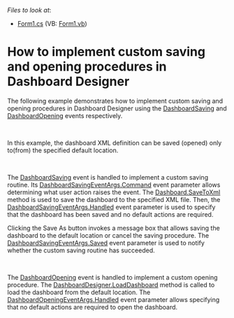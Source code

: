 <!-- default file list -->
*Files to look at*:

* [Form1.cs](./CS/Dashboard_LoadingAndSaving/Form1.cs) (VB: [Form1.vb](./VB/Dashboard_LoadingAndSaving/Form1.vb))
<!-- default file list end -->
# How to implement custom saving and opening procedures in Dashboard Designer


<p>The following example demonstrates how to implement custom saving and opening procedures in Dashboard Designer using the <a href="http://documentation.devexpress.com/#Dashboard/DevExpressDashboardWinDashboardDesigner_DashboardSavingtopic"><u>DashboardSaving</u></a> and <a href="http://documentation.devexpress.com/#Dashboard/DevExpressDashboardWinDashboardDesigner_DashboardOpeningtopic"><u>DashboardOpening</u></a> events respectively.</p>
<br />
<p>In this example, the dashboard XML definition can be saved (opened) only to(from) the specified default location.</p>
<br />
<p>The <a href="http://documentation.devexpress.com/#Dashboard/DevExpressDashboardWinDashboardDesigner_DashboardSavingtopic"><u>DashboardSaving</u></a> event is handled to implement a custom saving routine. Its <a href="http://documentation.devexpress.com/#Dashboard/DevExpressDashboardWinDashboardSavingEventArgs_Commandtopic"><u>DashboardSavingEventArgs.Command</u></a> event parameter allows determining what user action raises the event. The <a href="http://documentation.devexpress.com/#Dashboard/DevExpressDashboardCommonDashboard_SaveToXmltopic7"><u>Dashboard.SaveToXml</u></a> method is used to save the dashboard to the specified XML file. Then, the <a href="http://documentation.devexpress.com/#Dashboard/DevExpressDashboardWinDashboardSavingEventArgs_Handledtopic"><u>DashboardSavingEventArgs.Handled</u></a> event parameter is used to specify that the dashboard has been saved and no default actions are required.</p>
<p>Clicking the Save As button invokes a message box that allows saving the dashboard to the default location or cancel the saving procedure. The <a href="http://documentation.devexpress.com/#Dashboard/DevExpressDashboardWinDashboardSavingEventArgs_Savedtopic"><u>DashboardSavingEventArgs.Saved</u></a> event parameter is used to notify whether the custom saving routine has succeeded.</p>
<br />
<p>The <a href="http://documentation.devexpress.com/#Dashboard/DevExpressDashboardWinDashboardDesigner_DashboardOpeningtopic"><u>DashboardOpening</u></a> event is handled to implement a custom opening procedure. The <a href="https://documentation.devexpress.com/#Dashboard/DevExpressDashboardWinDashboardDesigner_LoadDashboardtopic"><u>DashboardDesigner.LoadDashboard</u></a> method is called to load the dashboard from the default location. The <a href="http://documentation.devexpress.com/#Dashboard/DevExpressDashboardWinDashboardOpeningEventArgs_Handledtopic"><u>DashboardOpeningEventArgs.Handled</u></a> event parameter allows specifying that no default actions are required to open the dashboard.</p>

<br/>


